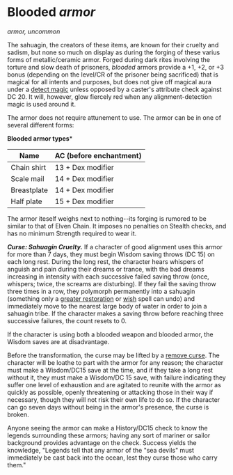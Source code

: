 # Blooded *armor*
*armor, uncommon*

The sahuagin, the creators of these items, are known for their cruelty and sadism, but none so much on display as during the forging of these varius forms of metallic/ceramic armor. Forged during dark rites involving the torture and slow death of prisoners, *blooded* armors provide a +1, +2, or +3 bonus (depending on the level/CR of the prisoner being sacrificed) that is magical for all intents and purposes, but does not give off magical aura under a [detect magic](../Spells/detect-magic.md) unless opposed by a caster's attribute check against DC 20. It will, however, glow fiercely red when any alignment-detection magic is used around it.

The armor does not require attunement to use. The armor can be in one of several different forms: 

**Blooded armor types***

Name | AC (before enchantment)
---- | ------
Chain shirt	| 13 + Dex modifier
Scale mail  | 14 + Dex modifier
Breastplate	| 14 + Dex modifier
Half plate  | 15 + Dex modifier

The armor iteself weighs next to nothing--its forging is rumored to be similar to that of Elven Chain. It imposes no penalties on Stealth checks, and has no minimum Strength required to wear it.

***Curse: Sahuagin Cruelty.*** If a character of good alignment uses this armor for more than 7 days, they must begin Wisdom saving throws (DC 15) on each long rest. During the long rest, the character hears whispers of anguish and pain during their dreams or trance, with the bad dreams increasing in intensity with each successive failed saving throw (once, whispers; twice, the screams are disturbing). If they fail the saving throw three times in a row, they polymorph permanently into a sahuagin (something only a [greater restoration](../Spells/greater-restoration.md) or [wish](../Spells/wish.md) spell can undo) and immediately move to the nearest large body of water in order to join a sahuagin tribe. If the character makes a saving throw before reaching three successive failures, the count resets to 0.

If the character is using both a blooded weapon and blooded armor, the Wisdom saves are at disadvantage.

Before the transformation, the curse may be lifted by a [remove curse](../Spells/remove-curse.md). The character will be loathe to part with the armor for any reason; the character must make a Wisdom/DC15 save at the time, and if they take a long rest without it, they must make a Wisdom/DC 15 save, with failure indicating they suffer one level of exhaustion and are agitated to reunite with the armor as quickly as possible, openly threatening or attacking those in their way if necessary, though they will not risk their own life to do so. If the character can go seven days without being in the armor's presence, the curse is broken.

Anyone seeing the armor can make a History/DC15 check to know the legends surrounding these armors; having any sort of mariner or sailor background provides advantage on the check. Success yields the knowledge, "Legends tell that any armor of the "sea devils" must immediately be cast back into the ocean, lest they curse those who carry them."
